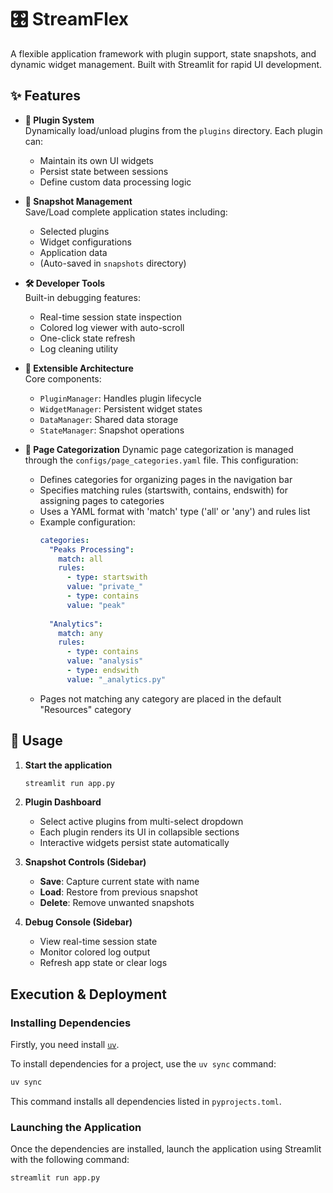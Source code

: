 # 🎛️ StreamFlex

A flexible application framework with plugin support, state snapshots, and dynamic widget management. Built with Streamlit for rapid UI development.

## ✨ Features

- **🔌 Plugin System**  
  Dynamically load/unload plugins from the `plugins` directory. Each plugin can:
  - Maintain its own UI widgets
  - Persist state between sessions
  - Define custom data processing logic

- **📸 Snapshot Management**  
  Save/Load complete application states including:
  - Selected plugins
  - Widget configurations
  - Application data
  - (Auto-saved in `snapshots` directory)

- **🛠️ Developer Tools**  
  Built-in debugging features:
  - Real-time session state inspection
  - Colored log viewer with auto-scroll
  - One-click state refresh
  - Log cleaning utility

- **🧩 Extensible Architecture**  
  Core components:
  - `PluginManager`: Handles plugin lifecycle
  - `WidgetManager`: Persistent widget states
  - `DataManager`: Shared data storage
  - `StateManager`: Snapshot operations

- **📂 Page Categorization**
  Dynamic page categorization is managed through the `configs/page_categories.yaml` file. This configuration:
  - Defines categories for organizing pages in the navigation bar
  - Specifies matching rules (startswith, contains, endswith) for assigning pages to categories
  - Uses a YAML format with 'match' type ('all' or 'any') and rules list
  - Example configuration:
    ```yaml
    categories:
      "Peaks Processing":
        match: all
        rules:
          - type: startswith
          value: "private_"
          - type: contains
          value: "peak"
      
      "Analytics":
        match: any
        rules:
          - type: contains
          value: "analysis"
          - type: endswith
          value: "_analytics.py"
    ```
  - Pages not matching any category are placed in the default "Resources" category

## 🚀 Usage

1. **Start the application**
   ```bash
   streamlit run app.py
   ```

2. **Plugin Dashboard**
   - Select active plugins from multi-select dropdown
   - Each plugin renders its UI in collapsible sections
   - Interactive widgets persist state automatically

3. **Snapshot Controls (Sidebar)**
   - **Save**: Capture current state with name
   - **Load**: Restore from previous snapshot
   - **Delete**: Remove unwanted snapshots

4. **Debug Console (Sidebar)**
   - View real-time session state
   - Monitor colored log output
   - Refresh app state or clear logs

## Execution & Deployment

### Installing Dependencies

Firstly, you need install [`uv`](https://docs.astral.sh/uv/getting-started/installation/).

To install dependencies for a project, use the `uv sync` command:

```bash
uv sync
```

This command installs all dependencies listed in `pyprojects.toml`.

### Launching the Application

Once the dependencies are installed, launch the application using Streamlit with the following command:

```bash
streamlit run app.py
```